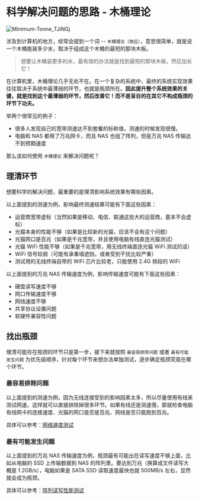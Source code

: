 # 科学解决问题的思路 - 木桶理论

![Minimum-Tonne_TJiNGj](https://img-1255332810.cos.ap-chengdu.myqcloud.com/Minimum-Tonne_TJiNGj.svg)

涉及到计算机的地方，经常会提到一个词 -- `木桶理论（效应）`，意思很简单，就是说一个木桶能装多少水，取决于组成这个木桶的最短的那块木板。

> 想要让木桶装更多的水，最有效的办法就是找到最短的那块木板，然后加长它！

在计算机里，木桶理论几乎无处不在。在一个复杂的系统中，最终的系统实现效果往往取决于系统中最薄弱的环节，也就是瓶颈所在。**因此提升整个系统效果的关键，就是找到这个最薄弱的环节，然后改善它！而不是盲目的在其它不构成瓶颈的环节下功夫。**

举两个很常见的例子：

- 很多人发现自己的宽带测速达不到套餐的标称值，测速的时候发现很慢。
- 电脑和 NAS 都用了万兆网卡，而且 NAS 也组了阵列，但是万兆 NAS 传输达不到预期速度

那么该如何使用 `木桶理论` 来解决问题呢？

## 理清环节

想要科学的解决问题，最重要的是理清影响系统效果有哪些因素。

以上面提到的测速为例，影响最终测速结果可能有下面这些因素：

- 运营商宽带虚标（当然如果是移动、电信、联通这些大的运营商，基本不会虚标）
- 光猫本身的性能不够（如果是比较新的光猫，应该不会有这个问题）
- 光猫网口是百兆（如果是千兆宽带，并且使用电脑有线直连光猫测试）
- 光猫 WiFi 性能不够（如果是千兆宽带，用无线终端直连光猫 WiFi 测试的话）
- WiFi 信号较弱（可能有承重墙遮挡，或者受到干扰比较严重）
- 测试用的无线终端自带的 WiFi 芯片比较老，只能使用 2.4G 频段的 WiFi

以上面提到的万兆 NAS 传输速度为例，影响传输速度可能有下面这些因素：

- 硬盘读写速度不够
- 网口传输速度不够
- 网线速度不够
- 共享协议设置问题
- 软硬件兼容性问题

## 找出瓶颈

理清可能存在瓶颈的环节只是第一步，接下来就按照 `最容易排除问题` 或者 `最有可能发生问题` 为优先级顺序，针对每个环节来想办法单独测试，逐步确定瓶颈究竟在哪个环节。

### 最容易排除问题

以上面提到的测速为例，因为无线连接受到的影响因素太多，所以尽量使用有线来测试网速，这样就可以直接排除掉很多环节。如果有线还是测速慢，那就检查电脑有线网卡的连接速度、光猫的网口是否是百兆、网线是否只能跑到百兆。

具体可以参考：[网络速度测试](/basic/speedtest.md)

### 最有可能发生问题

以上面提到的万兆 NAS 传输速度为例，瓶颈最有可能出在读写速度不够上面，比如从电脑的 SSD 上传输数据到 NAS 的阵列里。要达到万兆（换算成文件读写大概是 1.2GB/s），电脑如果是 SATA SSD 读取速度最快也就 500MB/s 左右，显然就会成为瓶颈。

具体可以参考：[阵列读写性能测试](/basic/raid_performance.md.md)
